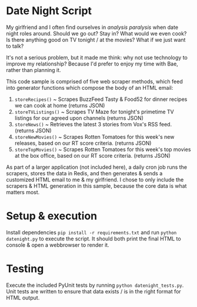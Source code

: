 # Date Night Script

My girlfriend and I often find ourselves in _analysis paralysis_ when date night roles around. Should we go out? Stay in? What would we even cook? Is there anything good on TV tonight / at the movies? What if we just want to talk?

It's not a serious problem, but it made me think: why not use technology to improve my relationship? Because I'd prefer to enjoy my time with Bae, rather than planning it.

This code sample is comprised of five web scraper methods, which feed into generator functions which compose the body of an HTML email:

1. `storeRecipes()` ~ Scrapes BuzzFeed Tasty & Food52 for dinner recipes we can cook at home (returns JSON)
2. `storeTVListings()` ~ Scrapes TV Maze for tonight's primetime TV listings for our agreed upon channels (returns JSON)
3. `storeNews()` ~ Retrieves the latest 3 stories from Vox's RSS feed. (returns JSON)
4. `storeNewMovies()` ~ Scrapes Rotten Tomatoes for this week's new releases, based on our RT score criteria. (returns JSON)
5. `storeTopMovies()` ~ Scrapes Rotten Tomatoes for this week's top movies at the box office, based on our RT score criteria. (returns JSON)

As part of a larger application (not included here), a daily cron job runs the scrapers, stores the data in Redis, and then generates & sends a customized HTML email to me & my girlfriend. I chose to only include the scrapers & HTML generation in this sample, because the core data is what matters most.

# Setup & execution
Install dependencies `pip install -r requirements.txt` and run `python datenight.py` to execute the script. It should both print the final HTML to console & open a webbrowser to render it.

# Testing

Execute the included PyUnit tests by running `python datenight_tests.py`. Unit tests are written to ensure that data exists / is in the right format for HTML output. 
